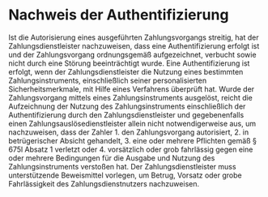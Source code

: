 # Nachweis der Authentifizierung

Ist die Autorisierung eines ausgeführten Zahlungsvorgangs streitig, hat der Zahlungsdienstleister nachzuweisen, dass eine Authentifizierung erfolgt ist und der Zahlungsvorgang ordnungsgemäß aufgezeichnet, verbucht sowie nicht durch eine Störung beeinträchtigt wurde. Eine Authentifizierung ist erfolgt, wenn der Zahlungsdienstleister die Nutzung eines bestimmten Zahlungsinstruments, einschließlich seiner personalisierten Sicherheitsmerkmale, mit Hilfe eines Verfahrens überprüft hat. Wurde der Zahlungsvorgang mittels eines Zahlungsinstruments ausgelöst, reicht die Aufzeichnung der Nutzung des Zahlungsinstruments einschließlich der Authentifizierung durch den Zahlungsdienstleister und gegebenenfalls einen Zahlungsauslösedienstleister allein nicht notwendigerweise aus, um nachzuweisen, dass der Zahler 1.
 den Zahlungsvorgang autorisiert,
 2.
 in betrügerischer Absicht gehandelt,
 3.
 eine oder mehrere Pflichten gemäß § 675l Absatz 1 verletzt oder
 4.
 vorsätzlich oder grob fahrlässig gegen eine oder mehrere Bedingungen für die Ausgabe und Nutzung des Zahlungsinstruments verstoßen
hat. Der Zahlungsdienstleister muss unterstützende Beweismittel vorlegen, um Betrug, Vorsatz oder grobe Fahrlässigkeit des Zahlungsdienstnutzers nachzuweisen. 

